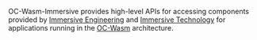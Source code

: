 OC-Wasm-Immersive provides high-level APIs for accessing components
provided by [Immersive
Engineering](https://curseforge.com/minecraft/mc-mods/immersive-engineering)
and [Immersive
Technology](https://www.curseforge.com/minecraft/mc-mods/mct-immersive-technology)
for applications running in the [OC-Wasm](https://gitlab.com/Hawk777/oc-wasm)
architecture.
